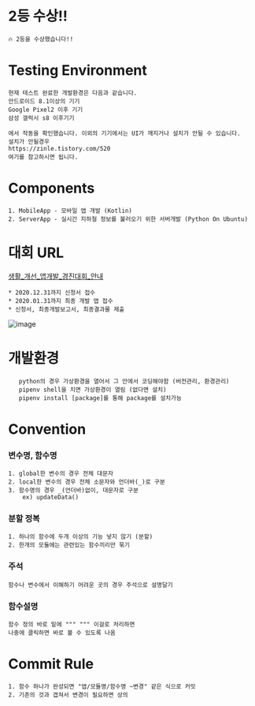 # 2등 수상!!
    🔥 2등을 수상했습니다!!

# Testing Environment
    현재 테스트 완료한 개발환경은 다음과 같습니다.
    안드로이드 8.1이상의 기기
    Google Pixel2 이후 기기
    삼성 갤럭시 s8 이후기기
    
    에서 작동을 확인했습니다. 이외의 기기에서는 UI가 깨지거나 설치가 안될 수 있습니다.
    설치가 안될경우
    https://zinle.tistory.com/520
    여기를 참고하시면 됩니다.


# Components
    1. MobileApp - 모바일 앱 개발 (Kotlin)
    2. ServerApp - 실시간 지하철 정보를 불러오기 위한 서버개발 (Python On Ubuntu)

# 대회 URL
[](생활_개선_앱개발_경진대회_안내)
[생활_개선_앱개발_경진대회_안내](https://www.skku.edu/skku/campus/skk_comm/notice01.do?mode=view&articleNo=87141&article.offset=10&articleLimit=10, "go link")

    * 2020.12.31까지 신청서 접수
    * 2020.01.31까지 최종 개발 앱 접수
    * 신청서, 최종개발보고서, 최종결과물 제출
![image](https://user-images.githubusercontent.com/50725139/103212324-d03e8600-494d-11eb-9a24-fa8e7081bd10.jpeg)

# 개발환경
       python의 경우 가상환경을 열어서 그 안에서 코딩해야함 (버전관리, 환경관리)
       pipenv shell을 치면 가상환경이 열림 (없다면 설치)
       pipenv install [package]를 통해 package를 설치가능

# Convention
### 변수명, 함수명
    1. global한 변수의 경우 전체 대문자
    2. local한 변수의 경우 전체 소문자와 언더바(_)로 구분
    3. 함수명의 경우 _(언더바)없이, 대문자로 구분
        ex) updateData()

### 분할 정복
    1. 하나의 함수에 두개 이상의 기능 넣지 않기 (분할)
    2. 한개의 모듈에는 관련있는 함수끼리만 묶기

### 주석
    함수나 변수에서 이해하기 어려운 곳의 경우 주석으로 설명달기

### 함수설명
    함수 정의 바로 밑에 """ """ 이걸로 처리하면
    나중에 클릭하면 바로 볼 수 있도록 나옴

# Commit Rule
    1. 함수 하나가 완성되면 "앱/모듈명/함수명 ~변경" 같은 식으로 커밋
    2. 기존의 것과 겹쳐서 변경이 필요하면 상의
   
